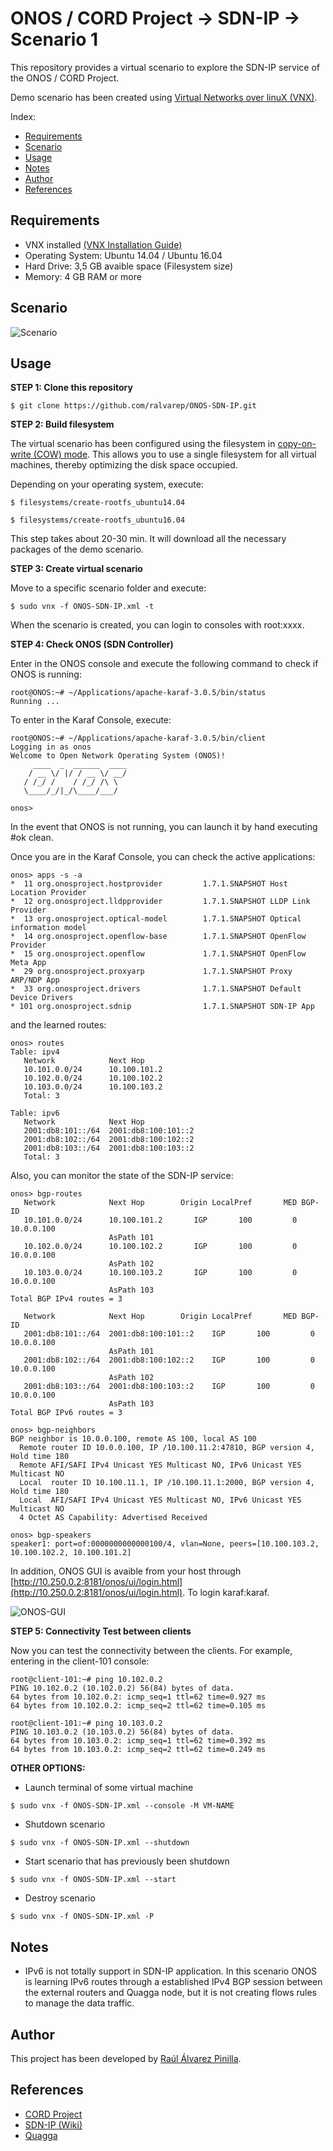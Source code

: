 # ONOS / CORD Project → SDN-IP → Scenario 1

This repository provides a virtual scenario to explore the SDN-IP service of the ONOS / CORD Project.

Demo scenario has been created using [Virtual Networks over linuX (VNX)](http://www.dit.upm.es/~vnx/).

Index:
- [Requirements](https://github.com/ralvarep/ONOS-SDN-IP#requirements)
- [Scenario](https://github.com/ralvarep/ONOS-SDN-IP#scenario)
- [Usage](https://github.com/ralvarep/ONOS-SDN-IP#usage)
- [Notes](https://github.com/ralvarep/ONOS-SDN-IP#notes)
- [Author](https://github.com/ralvarep/ONOS-SDN-IP#author)
- [References](https://github.com/ralvarep/ONOS-SDN-IP#references)


## Requirements

 - VNX installed [(VNX Installation Guide)](http://web.dit.upm.es/vnxwiki/index.php/Vnx-install)
 - Operating System: Ubuntu 14.04 / Ubuntu 16.04
 - Hard Drive: 3,5 GB avaible space (Filesystem size)
 - Memory: 4 GB RAM or more


## Scenario

![Scenario](https://raw.githubusercontent.com/ralvarep/ONOS-SDN-IP/master/scenario_1/img/scenario.png)


## Usage

**STEP 1: Clone this repository**
~~~
$ git clone https://github.com/ralvarep/ONOS-SDN-IP.git
~~~

**STEP 2: Build filesystem**

The virtual scenario has been configured using the filesystem in [copy-on-write (COW) mode](https://en.wikipedia.org/wiki/Copy-on-write). This allows you to use a single filesystem for all virtual machines, thereby optimizing the disk space occupied.

Depending on your operating system, execute:
~~~
$ filesystems/create-rootfs_ubuntu14.04
~~~
~~~
$ filesystems/create-rootfs_ubuntu16.04
~~~
This step takes about 20-30 min. It will download all the necessary packages of the demo scenario.

**STEP 3: Create virtual scenario**

Move to a specific scenario folder and execute:
~~~
$ sudo vnx -f ONOS-SDN-IP.xml -t
~~~
When the scenario is created, you can login to consoles with root:xxxx.

**STEP 4: Check ONOS (SDN Controller)**

Enter in the ONOS console and execute the following command to check if ONOS is running:
~~~
root@ONOS:~# ~/Applications/apache-karaf-3.0.5/bin/status
Running ...
~~~
To enter in the Karaf Console, execute:
~~~
root@ONOS:~# ~/Applications/apache-karaf-3.0.5/bin/client
Logging in as onos
Welcome to Open Network Operating System (ONOS)!
     ____  _  ______  ____     
    / __ \/ |/ / __ \/ __/   
   / /_/ /    / /_/ /\ \     
   \____/_/|_/\____/___/     
                               
onos> 
~~~
In the event that ONOS is not running, you can launch it by hand executing #ok clean.

Once you are in the Karaf Console, you can check the active applications:
~~~
onos> apps -s -a
*  11 org.onosproject.hostprovider         1.7.1.SNAPSHOT Host Location Provider
*  12 org.onosproject.lldpprovider         1.7.1.SNAPSHOT LLDP Link Provider
*  13 org.onosproject.optical-model        1.7.1.SNAPSHOT Optical information model
*  14 org.onosproject.openflow-base        1.7.1.SNAPSHOT OpenFlow Provider
*  15 org.onosproject.openflow             1.7.1.SNAPSHOT OpenFlow Meta App
*  29 org.onosproject.proxyarp             1.7.1.SNAPSHOT Proxy ARP/NDP App
*  33 org.onosproject.drivers              1.7.1.SNAPSHOT Default Device Drivers
* 101 org.onosproject.sdnip                1.7.1.SNAPSHOT SDN-IP App
~~~
and the learned routes:
~~~
onos> routes
Table: ipv4
   Network            Next Hop
   10.101.0.0/24      10.100.101.2   
   10.102.0.0/24      10.100.102.2   
   10.103.0.0/24      10.100.103.2   
   Total: 3

Table: ipv6
   Network            Next Hop
   2001:db8:101::/64  2001:db8:100:101::2
   2001:db8:102::/64  2001:db8:100:102::2
   2001:db8:103::/64  2001:db8:100:103::2
   Total: 3
~~~
Also, you can monitor the state of the SDN-IP service:
~~~
onos> bgp-routes 
   Network            Next Hop        Origin LocalPref       MED BGP-ID
   10.101.0.0/24      10.100.101.2       IGP       100         0 10.0.0.100     
                      AsPath 101
   10.102.0.0/24      10.100.102.2       IGP       100         0 10.0.0.100     
                      AsPath 102
   10.103.0.0/24      10.100.103.2       IGP       100         0 10.0.0.100     
                      AsPath 103
Total BGP IPv4 routes = 3

   Network            Next Hop        Origin LocalPref       MED BGP-ID
   2001:db8:101::/64  2001:db8:100:101::2    IGP       100         0 10.0.0.100     
                      AsPath 101
   2001:db8:102::/64  2001:db8:100:102::2    IGP       100         0 10.0.0.100     
                      AsPath 102
   2001:db8:103::/64  2001:db8:100:103::2    IGP       100         0 10.0.0.100     
                      AsPath 103
Total BGP IPv6 routes = 3
~~~

~~~
onos> bgp-neighbors 
BGP neighbor is 10.0.0.100, remote AS 100, local AS 100
  Remote router ID 10.0.0.100, IP /10.100.11.2:47810, BGP version 4, Hold time 180
  Remote AFI/SAFI IPv4 Unicast YES Multicast NO, IPv6 Unicast YES Multicast NO
  Local  router ID 10.100.11.1, IP /10.100.11.1:2000, BGP version 4, Hold time 180
  Local  AFI/SAFI IPv4 Unicast YES Multicast NO, IPv6 Unicast YES Multicast NO
  4 Octet AS Capability: Advertised Received
~~~

~~~
onos> bgp-speakers 
speaker1: port=of:0000000000000100/4, vlan=None, peers=[10.100.103.2, 10.100.102.2, 10.100.101.2]
~~~

In addition, ONOS GUI is avaible from your host through [http://10.250.0.2:8181/onos/ui/login.html](http://10.250.0.2:8181/onos/ui/login.html). To login karaf:karaf.

![ONOS-GUI](https://raw.githubusercontent.com/ralvarep/ONOS-SDN-IP/master/scenario_1/img/ONOS-GUI.jpg)


**STEP 5: Connectivity Test between clients**

Now you can test the connectivity between the clients. For example, entering in the client-101 console:
~~~
root@client-101:~# ping 10.102.0.2
PING 10.102.0.2 (10.102.0.2) 56(84) bytes of data.
64 bytes from 10.102.0.2: icmp_seq=1 ttl=62 time=0.927 ms
64 bytes from 10.102.0.2: icmp_seq=2 ttl=62 time=0.105 ms

root@client-101:~# ping 10.103.0.2
PING 10.103.0.2 (10.103.0.2) 56(84) bytes of data.
64 bytes from 10.103.0.2: icmp_seq=1 ttl=62 time=0.392 ms
64 bytes from 10.103.0.2: icmp_seq=2 ttl=62 time=0.249 ms
~~~

**OTHER OPTIONS:**

* Launch terminal of some virtual machine
~~~
$ sudo vnx -f ONOS-SDN-IP.xml --console -M VM-NAME
~~~
* Shutdown scenario
~~~
$ sudo vnx -f ONOS-SDN-IP.xml --shutdown
~~~
* Start scenario that has previously been shutdown
~~~
$ sudo vnx -f ONOS-SDN-IP.xml --start
~~~
* Destroy scenario
~~~
$ sudo vnx -f ONOS-SDN-IP.xml -P
~~~


## Notes

* IPv6 is not totally support in SDN-IP application. In this scenario ONOS is learning IPv6 routes through a established IPv4 BGP session between the external routers and Quagga node, but it is not creating flows rules to manage the data traffic.


## Author

This project has been developed by [Raúl Álvarez Pinilla](https://es.linkedin.com/in/raulalvarezpinilla).


## References

 *  [CORD Project](http://opencord.org/)
 *  [SDN-IP (Wiki)](https://wiki.onosproject.org/display/ONOS/SDN-IP)
 *  [Quagga](http://www.nongnu.org/quagga/)

